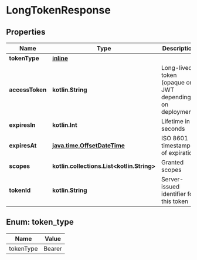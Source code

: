 
# LongTokenResponse

## Properties
| Name | Type | Description | Notes |
| ------------ | ------------- | ------------- | ------------- |
| **tokenType** | [**inline**](#TokenType) |  |  |
| **accessToken** | **kotlin.String** | Long-lived token (opaque or JWT depending on deployment) |  |
| **expiresIn** | **kotlin.Int** | Lifetime in seconds |  |
| **expiresAt** | [**java.time.OffsetDateTime**](java.time.OffsetDateTime.md) | ISO 8601 timestamp of expiration |  |
| **scopes** | **kotlin.collections.List&lt;kotlin.String&gt;** | Granted scopes |  [optional] |
| **tokenId** | **kotlin.String** | Server-issued identifier for this token |  [optional] |


<a id="TokenType"></a>
## Enum: token_type
| Name | Value |
| ---- | ----- |
| tokenType | Bearer |



